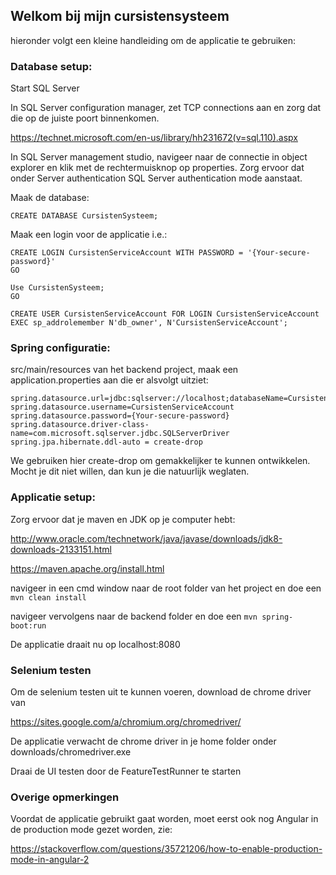 ## Welkom bij mijn cursistensysteem
hieronder volgt een kleine handleiding om de applicatie te gebruiken:

### Database setup:
Start SQL Server

In SQL Server configuration manager, zet TCP connections aan en zorg dat die op de juiste poort binnenkomen.

https://technet.microsoft.com/en-us/library/hh231672(v=sql.110).aspx

In SQL Server management studio, navigeer naar de connectie in object explorer en klik met de rechtermuisknop op properties.
Zorg ervoor dat onder Server authentication SQL Server authentication mode aanstaat.

Maak de database:
```
CREATE DATABASE CursistenSysteem;
```
Maak een login voor de applicatie i.e.:
```
CREATE LOGIN CursistenServiceAccount WITH PASSWORD = '{Your-secure-password}'
GO

Use CursistenSysteem;
GO

CREATE USER CursistenServiceAccount FOR LOGIN CursistenServiceAccount
EXEC sp_addrolemember N'db_owner', N'CursistenServiceAccount';
```
### Spring configuratie:
src/main/resources van het backend project, maak een application.properties aan die er alsvolgt uitziet:

```
spring.datasource.url=jdbc:sqlserver://localhost;databaseName=CursistenSysteem
spring.datasource.username=CursistenServiceAccount
spring.datasource.password={Your-secure-password}
spring.datasource.driver-class-name=com.microsoft.sqlserver.jdbc.SQLServerDriver
spring.jpa.hibernate.ddl-auto = create-drop
```

We gebruiken hier create-drop om gemakkelijker te kunnen ontwikkelen.
Mocht je dit niet willen, dan kun je die natuurlijk weglaten.

### Applicatie setup:
Zorg ervoor dat je maven en JDK op je computer hebt:

http://www.oracle.com/technetwork/java/javase/downloads/jdk8-downloads-2133151.html

https://maven.apache.org/install.html

navigeer in een cmd window naar de root folder van het project en doe een `mvn clean install`

navigeer vervolgens naar de backend folder en doe een `mvn spring-boot:run`

De applicatie draait nu op localhost:8080

### Selenium testen
Om de selenium testen uit te kunnen voeren, download de chrome driver van

https://sites.google.com/a/chromium.org/chromedriver/

De applicatie verwacht de chrome driver in je home folder onder downloads/chromedriver.exe

Draai de UI testen door de FeatureTestRunner te starten

### Overige opmerkingen
Voordat de applicatie gebruikt gaat worden, moet eerst ook nog Angular in de production mode gezet worden, zie:

https://stackoverflow.com/questions/35721206/how-to-enable-production-mode-in-angular-2
